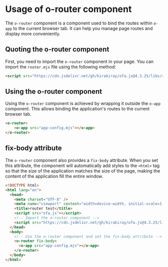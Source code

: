 # Usage of o-router component

The `o-router` component is a component used to bind the routes within `o-app` to the current browser tab. It can help you manage page routes and display more conveniently.

## Quoting the o-router component

First, you need to import the `o-router` component in your page. You can import the `router.mjs` file using the following method: 

```html
<script src="https://cdn.jsdelivr.net/gh/kirakiray/ofa.js@4.3.25/libs/router/dist/router.min.js"></script>
```

## Using the o-router component

Using the `o-router` component is achieved by wrapping it outside the `o-app` component. This allows binding the application's routes to the current browser tab.

```html
<o-router>
    <o-app src="app-config.mjs"></o-app>
</o-router>
```

## fix-body attribute

The `o-router` component also provides a `fix-body` attribute. When you set this attribute, the component will automatically add styles to the `<html>` tag so that the size of the application matches the size of the page, making the content of the application fill the entire window.

```html
<!DOCTYPE html>
<html lang="en">
  <head>
    <meta charset="UTF-8" />
    <meta name="viewport" content="width=device-width, initial-scale=1.0" />
    <title>router test</title>
    <script src="ofa.js"></script>
    <!-- Import the o-router component -->
    <script src="https://cdn.jsdelivr.net/gh/kirakiray/ofa.js@4.3.25/libs/router/dist/router.min.js"></script>
  </head>
  <body>
    <!-- Use the o-router component and set the fix-body attribute -->
    <o-router fix-body> 
      <o-app src="app-config.mjs"></o-app>
    </o-router>
  </body>
</html>
```